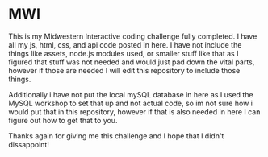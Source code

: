 # MWI
This is my Midwestern Interactive coding challenge fully completed. I have all my js, html, css, and api code posted in here. I have not include the things like assets, node.js modules used, or smaller stuff like that as I figured that stuff was not needed and would just pad down the vital parts, however if those are needed I will edit this repository to include those things.

Additionally i have not put the local mySQL database in here as I used the MySQL workshop to set that up and not actual code, so im not sure how i would put that in this repository, however if that is also needed in here I can figure out how to get that to you.

Thanks again for giving me this challenge and I hope that I didn't dissappoint!


